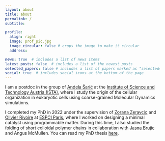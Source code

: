 ```yaml
---
layout: about
title: about
permalink: /
subtitle:

profile:
  align: right
  image: prof_pic.jpg
  image_circular: false # crops the image to make it circular
  address:

news: true  # includes a list of news items
latest_posts: false  # includes a list of the newest posts
selected_papers: false # includes a list of papers marked as "selected={true}"
social: true  # includes social icons at the bottom of the page
---
```


I am a postdoc in the group of [Andela Šarić](http://https://andelasaric.com) at the [Institute of Science and Technology Austria (ISTA)](https://ist.ac.at/en/home/), where I study the origin of the cellular organization in eukaryotic cells using coarse-grained Molecular Dynamics simulations.

I completed my PhD in 2022 under the supervision of [Zorana Zeravcic](https://zzorana.wixsite.com/lifeinajar) and [Olivier Rivoire](http://statbio.net/) at [ESPCI Paris](https://www.espci.psl.eu/en/), where I worked on designing a minimal catalyst using programmable matter. During this time, I also studied the folding of short colloidal polymer chains in collaboration with [Jasna Brujic](https://wp.nyu.edu/brujiclab/) and Angus McMullen. You can read my PhD thesis [here](https://www.theses.fr/2022UPSLS036).
